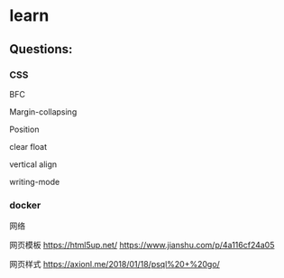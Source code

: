 # learn

## Questions:

### CSS

BFC

Margin-collapsing

Position

clear float

vertical align

writing-mode


### docker

网络

网页模板
https://html5up.net/
https://www.jianshu.com/p/4a116cf24a05


网页样式
https://axionl.me/2018/01/18/psql%20+%20go/
